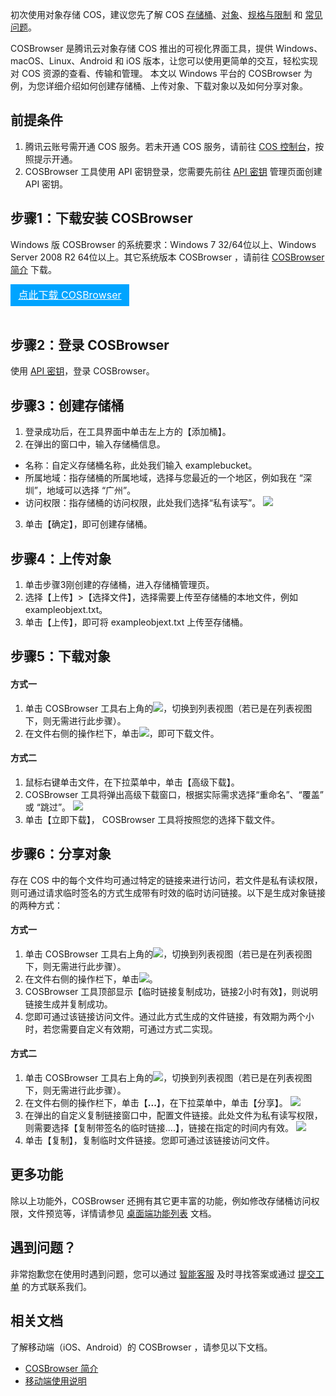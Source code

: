 初次使用对象存储 COS，建议您先了解 COS [存储桶](https://cloud.tencent.com/document/product/436/13312)、[对象](https://cloud.tencent.com/document/product/436/13324)、[规格与限制](https://cloud.tencent.com/document/product/436/14518) 和  [常见问题](https://cloud.tencent.com/document/product/436/30748)。

COSBrowser 是腾讯云对象存储 COS 推出的可视化界面工具，提供 Windows、macOS、Linux、Android 和 iOS 版本，让您可以使用更简单的交互，轻松实现对 COS 资源的查看、传输和管理。
本文以 Windows 平台的 COSBrowser 为例，为您详细介绍如何创建存储桶、上传对象、下载对象以及如何分享对象。


## 前提条件

1. 腾讯云账号需开通 COS 服务。若未开通 COS 服务，请前往 [COS 控制台](https://console.cloud.tencent.com/cos5)，按照提示开通。
2. COSBrowser 工具使用 API 密钥登录，您需要先前往 [ API 密钥](https://console.cloud.tencent.com/cam/capi) 管理页面创建 API 密钥。


## 步骤1：下载安装 COSBrowser

Windows 版 COSBrowser 的系统要求：Windows 7 32/64位以上、Windows Server 2008 R2 64位以上。其它系统版本 COSBrowser ，请前往  [COSBrowser 简介](https://cloud.tencent.com/document/product/436/11366) 下载。


<div style="background-color:#00A4FF; width: 190px; height: 35px; line-height:35px; text-align:center;"><a href="https://cos5.cloud.tencent.com/cosbrowser/cosbrowser-setup-latest.exe" target="_blank"  style="color: white; font-size:16px;">点此下载 COSBrowser</a></div><br>



## 步骤2：登录 COSBrowser

使用 [API 密钥](https://console.cloud.tencent.com/cam/capi)，登录 COSBrowser。


## 步骤3：创建存储桶

1. 登录成功后，在工具界面中单击左上方的【添加桶】。
2. 在弹出的窗口中，输入存储桶信息。
 - 名称：自定义存储桶名称，此处我们输入 examplebucket。
 - 所属地域：指存储桶的所属地域，选择与您最近的一个地区，例如我在 “深圳”，地域可以选择 “广州”。
 - 访问权限：指存储桶的访问权限，此处我们选择“私有读写”。
![](https://main.qcloudimg.com/raw/1a3f4d103f53e495a9e46f5882258c46.png)
3. 单击【确定】，即可创建存储桶。


## 步骤4：上传对象

1. 单击步骤3刚创建的存储桶，进入存储桶管理页。
2. 选择【上传】>【选择文件】，选择需要上传至存储桶的本地文件，例如 exampleobjext.txt。
3. 单击【上传】，即可将 exampleobjext.txt 上传至存储桶。


## 步骤5：下载对象



#### 方式一


1. 单击 COSBrowser 工具右上角的<img src="https://main.qcloudimg.com/raw/b3de2bc7284b5aaba9b4f9af6c408205.jpg" style="margin:0;">，切换到列表视图（若已是在列表视图下，则无需进行此步骤）。
2. 在文件右侧的操作栏下，单击<img src="https://main.qcloudimg.com/raw/0631f784902fb5e146ac0d0f6befe346.jpg"  style="margin:0;">，即可下载文件。


#### 方式二

1. 鼠标右键单击文件，在下拉菜单中，单击【高级下载】。
2. COSBrowser 工具将弹出高级下载窗口，根据实际需求选择“重命名”、“覆盖” 或 “跳过”。
![](https://main.qcloudimg.com/raw/ff43f89b0e5817ebc0c4ff59973c0fb6.jpg)
3. 单击【立即下载】， COSBrowser 工具将按照您的选择下载文件。


## 步骤6：分享对象

存在 COS 中的每个文件均可通过特定的链接来进行访问，若文件是私有读权限，则可通过请求临时签名的方式生成带有时效的临时访问链接。以下是生成对象链接的两种方式：

#### 方式一

1. 单击 COSBrowser 工具右上角的<img src="https://main.qcloudimg.com/raw/b3de2bc7284b5aaba9b4f9af6c408205.jpg" style="margin:0;">，切换到列表视图（若已是在列表视图下，则无需进行此步骤）。
2. 在文件右侧的操作栏下，单击<img src="https://main.qcloudimg.com/raw/37acaeb370eb77e1bb0c792d542792e2.jpg"  style="margin:0;">。
3. COSBrowser 工具顶部显示【临时链接复制成功，链接2小时有效】，则说明链接生成并复制成功。
4. 您即可通过该链接访问文件。通过此方式生成的文件链接，有效期为两个小时，若您需要自定义有效期，可通过方式二实现。


#### 方式二

1. 单击 COSBrowser 工具右上角的<img src="https://main.qcloudimg.com/raw/b3de2bc7284b5aaba9b4f9af6c408205.jpg" style="margin:0;">，切换到列表视图（若已是在列表视图下，则无需进行此步骤）。
1. 在文件右侧的操作栏下，单击【**...**】，在下拉菜单中，单击【分享】。
![](https://main.qcloudimg.com/raw/7d168f33452645d934215639179a2097.png)
2. 在弹出的自定义复制链接窗口中，配置文件链接。此处文件为私有读写权限，则需要选择【复制带签名的临时链接....】，链接在指定的时间内有效。
![](https://main.qcloudimg.com/raw/e8317ff57b37391f2bcc0dfe88aabacc.jpg)
3. 单击【复制】，复制临时文件链接。您即可通过该链接访问文件。



## 更多功能

除以上功能外，COSBrowser 还拥有其它更丰富的功能，例如修改存储桶访问权限，文件预览等，详情请参见 [桌面端功能列表](https://cloud.tencent.com/document/product/436/11366#.E6.A1.8C.E9.9D.A2.E7.AB.AF.E5.8A.9F.E8.83.BD.E5.88.97.E8.A1.A8) 文档。


## 遇到问题？

非常抱歉您在使用时遇到问题，您可以通过 [智能客服](https://cloud.tencent.com/act/event/smarty-service?from=smarty-service) 及时寻找答案或通过 [提交工单](https://console.cloud.tencent.com/workorder/category) 的方式联系我们。

## 相关文档

了解移动端（iOS、Android）的 COSBrowser ，请参见以下文档。

- [COSBrowser 简介](https://cloud.tencent.com/document/product/436/11366)
- [移动端使用说明](https://cloud.tencent.com/document/product/436/38105)

